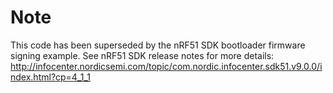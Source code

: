 Note
=====
This code has been superseded by the nRF51 SDK bootloader firmware signing example.
See nRF51 SDK release notes for more details: http://infocenter.nordicsemi.com/topic/com.nordic.infocenter.sdk51.v9.0.0/index.html?cp=4_1_1